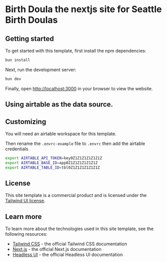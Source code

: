 # Birth Doula the nextjs site for Seattle Birth Doulas

## Getting started

To get started with this template, first install the npm dependencies:

```bash
bun install
```

Next, run the development server:

```bash
bun dev
```

Finally, open [http://localhost:3000](http://localhost:3000) in your browser to view the website.

## Using airtable as the data source.

## Customizing

You will need an airtable workspace for this template.

Then rename the `.envrc-example` file to `.envrc` then add the airtable credentials

```bash
export AIRTABLE_API_TOKEN=key0Z1Z1Z1Z1Z1Z1Z
export AIRTABLE_BASE_ID=app0Z1Z1Z1Z1Z1Z1Z
export AIRTABLE_TABLE_ID=tbl0Z1Z1Z1Z1Z1Z1Z
```

## License

This site template is a commercial product and is licensed under the [Tailwind UI license](https://tailwindui.com/license).

## Learn more

To learn more about the technologies used in this site template, see the following resources:

- [Tailwind CSS](https://tailwindcss.com/docs) - the official Tailwind CSS documentation
- [Next.js](https://nextjs.org/docs) - the official Next.js documentation
- [Headless UI](https://headlessui.dev) - the official Headless UI documentation
